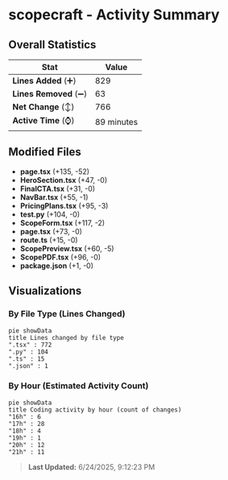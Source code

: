 # scopecraft - Activity Summary 

## Overall Statistics

| Stat                   | Value                                                             |
| ---------------------- | ----------------------------------------------------------------- |
| **Lines Added** (➕)   | 829                                          |
| **Lines Removed** (➖) | 63                                        |
| **Net Change** (↕)    | 766                |
| **Active Time** (⌚)   | 89 minutes |


## Modified Files
- **page.tsx** (+135, -52)
- **HeroSection.tsx** (+47, -0)
- **FinalCTA.tsx** (+31, -0)
- **NavBar.tsx** (+55, -1)
- **PricingPlans.tsx** (+95, -3)
- **test.py** (+104, -0)
- **ScopeForm.tsx** (+117, -2)
- **page.tsx** (+73, -0)
- **route.ts** (+15, -0)
- **ScopePreview.tsx** (+60, -5)
- **ScopePDF.tsx** (+96, -0)
- **package.json** (+1, -0)

## Visualizations

### By File Type (Lines Changed)

```mermaid
pie showData
title Lines changed by file type
".tsx" : 772
".py" : 104
".ts" : 15
".json" : 1
```

### By Hour (Estimated Activity Count)

```mermaid
pie showData
title Coding activity by hour (count of changes)
"16h" : 6
"17h" : 28
"18h" : 4
"19h" : 1
"20h" : 12
"21h" : 11
```


> **Last Updated:** 6/24/2025, 9:12:23 PM